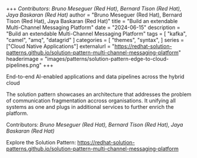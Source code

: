 +++
*Contributors*: _Bruno Meseguer (Red Hat), Bernard Tison (Red Hat), Jaya Baskaran (Red Hat)_
author = "Bruno Meseguer (Red Hat), Bernard Tison (Red Hat), Jaya Baskaran (Red Hat)"
title = "Build an extendable Multi-Channel Messaging Platform"
date = "2024-06-15"
description = "Build an extendable Multi-Channel Messaging Platform"
tags = [
    "kafka", "camel", "amq", "datagrid"
]
categories = [
    "themes",
    "syntax",
]
series = ["Cloud Native Applications"]
externalurl = "https://redhat-solution-patterns.github.io/solution-pattern-multi-channel-messaging-platform"
headerimage = "images/patterns/solution-pattern-edge-to-cloud-pipelines.png"
+++

End-to-end AI-enabled applications and data pipelines across the hybrid cloud

<!--more-->
The solution pattern showcases an architecture that addresses the problem of communication fragmentation accross organisations. It unifying all systems as one and plugs in additional services to further enrich the platform. 



<!-- 
This solution pattern showcases an architecture which is scalable and efficient system capturing and responding to streaming data using Kafka as the streaming platform and AIML. With Event-Driven Architecture this system can connect to, and consume from a number of systems, services and data sources by responding to triggering events.

This architecture demonstrates how an Event-Driven Architecture with Red Hat AMQ Streams and OpenShift Serverless can help build an intelligent system with OpenShift Data Science platform to drive business insights and drive an event-driven workflow.
-->

Contributors: _Bruno Meseguer (Red Hat), Bernard Tison (Red Hat), Jaya Baskaran (Red Hat)_

Explore the Solution Pattern: https://redhat-solution-patterns.github.io/solution-pattern-multi-channel-messaging-platform
